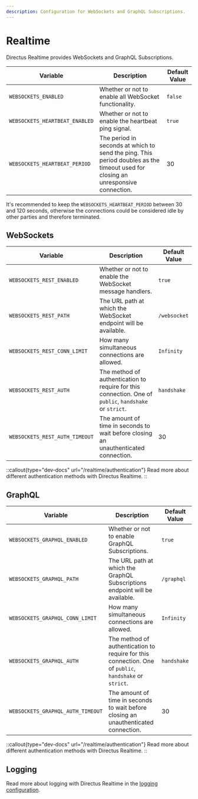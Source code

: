 ```yaml
---
description: Configuration for WebSockets and GraphQL Subscriptions.
---
```


# Realtime

Directus Realtime provides WebSockets and GraphQL Subscriptions.

| Variable                       | Description                                                                                                                      | Default Value |
| ------------------------------ | -------------------------------------------------------------------------------------------------------------------------------- | ------------- |
| `WEBSOCKETS_ENABLED`           | Whether or not to enable all WebSocket functionality.                                                                            | `false`       |
| `WEBSOCKETS_HEARTBEAT_ENABLED` | Whether or not to enable the heartbeat ping signal.                                                                              | `true`        |
| `WEBSOCKETS_HEARTBEAT_PERIOD`  | The period in seconds at which to send the ping. This period doubles as the timeout used for closing an unresponsive connection. | 30            |

It's recommended to keep the `WEBSOCKETS_HEARTBEAT_PERIOD` between 30 and 120 seconds, otherwise the connections could be considered idle by other parties and therefore terminated.

## WebSockets

| Variable                       | Description                                                                                            | Default Value |
| ------------------------------ | ------------------------------------------------------------------------------------------------------ | ------------- |
| `WEBSOCKETS_REST_ENABLED`      | Whether or not to enable the WebSocket message handlers.                                               | `true`        |
| `WEBSOCKETS_REST_PATH`         | The URL path at which the WebSocket endpoint will be available.                                        | `/websocket`  |
| `WEBSOCKETS_REST_CONN_LIMIT`   | How many simultaneous connections are allowed.                                                         | `Infinity`    |
| `WEBSOCKETS_REST_AUTH`         | The method of authentication to require for this connection. One of `public`, `handshake` or `strict`. | `handshake`   |
| `WEBSOCKETS_REST_AUTH_TIMEOUT` | The amount of time in seconds to wait before closing an unauthenticated connection.                    | 30            |

::callout{type="dev-docs" url="/realtime/authentication"}
Read more about different authentication methods with Directus Realtime.
::

## GraphQL

| Variable                          | Description                                                                                            | Default Value |
| --------------------------------- | ------------------------------------------------------------------------------------------------------ | ------------- |
| `WEBSOCKETS_GRAPHQL_ENABLED`      | Whether or not to enable GraphQL Subscriptions.                                                        | `true`        |
| `WEBSOCKETS_GRAPHQL_PATH`         | The URL path at which the GraphQL Subscriptions endpoint will be available.                            | `/graphql`    |
| `WEBSOCKETS_GRAPHQL_CONN_LIMIT`   | How many simultaneous connections are allowed.                                                         | `Infinity`    |
| `WEBSOCKETS_GRAPHQL_AUTH`         | The method of authentication to require for this connection. One of `public`, `handshake` or `strict`. | `handshake`   |
| `WEBSOCKETS_GRAPHQL_AUTH_TIMEOUT` | The amount of time in seconds to wait before closing an unauthenticated connection.                    | 30            |


::callout{type="dev-docs" url="/realtime/authentication"}
Read more about different authentication methods with Directus Realtime.
::

## Logging

Read more about logging with Directus Realtime in the [logging configuration](/configuration/logging).

